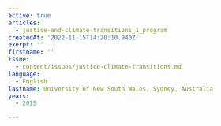 ```yaml
---
active: true
articles:
  - justice-and-climate-transitions_1_program
createdAt: '2022-11-15T14:20:10.940Z'
exerpt: ''
firstname: ''
issue:
  - content/issues/justice-climate-transitions.md
language:
  - English
lastname: University of New South Wales, Sydney, Australia
years:
  - 2015

---
```

